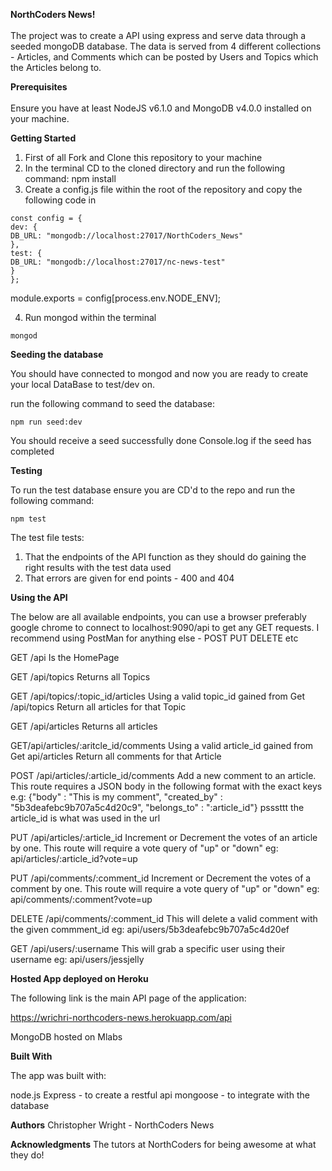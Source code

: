 <strong>NorthCoders News!</strong> <br><br>
The project was to create a API using express and serve data through a seeded mongoDB database. The data is served from 4 different collections - Articles, and Comments which can be posted by Users and Topics which the Articles belong to.

<strong>Prerequisites</strong> <br><br>
Ensure you have at least NodeJS v6.1.0 and MongoDB v4.0.0 installed on your machine.

<strong>Getting Started</strong>

1.  First of all Fork and Clone this repository to your machine
2.  In the terminal CD to the cloned directory and run the following command: npm install
3.  Create a config.js file within the root of the repository and copy the following code in

```
const config = {
dev: {
DB_URL: "mongodb://localhost:27017/NorthCoders_News"
},
test: {
DB_URL: "mongodb://localhost:27017/nc-news-test"
}
};
```

module.exports = config[process.env.NODE_ENV];

4.  Run mongod within the terminal

```
mongod
```

<strong>Seeding the database</strong>

You should have connected to mongod and now you are ready to create your local DataBase to test/dev on.

run the following command to seed the database:

```
npm run seed:dev
```

You should receive a seed successfully done Console.log if the seed has completed

<strong>Testing</strong>

To run the test database ensure you are CD'd to the repo and run the following command:

```
npm test
```

The test file tests:

1.  That the endpoints of the API function as they should do gaining the right results with the test data used
2.  That errors are given for end points - 400 and 404

<strong>Using the API</strong>

The below are all available endpoints, you can use a browser preferably google chrome to connect to localhost:9090/api to get any GET requests. I recommend using PostMan for anything else - POST PUT DELETE etc

GET /api
Is the HomePage

GET /api/topics
Returns all Topics

GET /api/topics/:topic_id/articles
Using a valid topic_id gained from Get /api/topics Return all articles for that Topic

GET /api/articles
Returns all articles

GET/api/articles/:aritcle_id/comments
Using a valid article_id gained from Get api/articles Return all comments for that Article

POST /api/articles/:article_id/comments
Add a new comment to an article. This route requires a JSON body in the following format with the exact keys e.g: {"body" : "This is my comment", "created_by" : "5b3deafebc9b707a5c4d20c9", "belongs_to" : ":article_id"} psssttt the article_id is what was used in the url

PUT /api/articles/:article_id
Increment or Decrement the votes of an article by one. This route will require a vote query of "up" or "down" eg: api/articles/:article_id?vote=up

PUT /api/comments/:comment_id
Increment or Decrement the votes of a comment by one. This route will require a vote query of "up" or "down" eg: api/comments/:comment?vote=up

DELETE /api/comments/:comment_id
This will delete a valid comment with the given commment_id eg: api/users/5b3deafebc9b707a5c4d20ef

GET /api/users/:username
This will grab a specific user using their username eg: api/users/jessjelly

<strong>Hosted App deployed on Heroku</strong>

The following link is the main API page of the application:

https://wrichri-northcoders-news.herokuapp.com/api

MongoDB hosted on Mlabs

<strong>Built With</strong>

The app was built with:

node.js
Express - to create a restful api
mongoose - to integrate with the database

<strong>Authors</strong>
Christopher Wright - NorthCoders News

<strong>Acknowledgments</strong>
The tutors at NorthCoders for being awesome at what they do!
